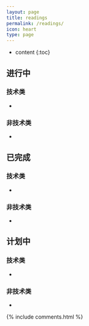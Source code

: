 ```yaml
---
layout: page
title: readings
permalink: /readings/
icon: heart
type: page
---
```


* content
{:toc}
## 进行中
### 技术类
* 
### 非技术类
- 
## 已完成
### 技术类
- 
### 非技术类
- 
## 计划中
### 技术类
- 
### 非技术类
- 


{% include comments.html %}
